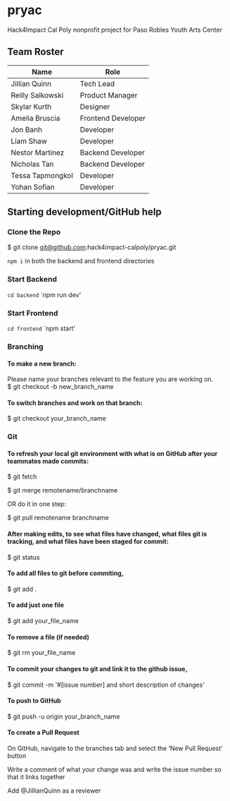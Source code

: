 # pryac
Hack4Impact Cal Poly nonprofit project for Paso Robles Youth Arts Center

## Team Roster

|       Name           |        Role         |
| -----------------    | ------------------- | 
| Jillian Quinn        | Tech Lead           |
| Reilly Salkowski     | Product Manager     | 
| Skylar Kurth         | Designer            | 
| Amelia Bruscia       | Frontend Developer  | 
| Jon Banh             | Developer           | 
| Liam Shaw            | Developer           | 
| Nestor Martinez      | Backend Developer   | 
| Nicholas Tan         | Backend Developer   | 
| Tessa Tapmongkol     | Developer           | 
| Yohan Sofian         | Developer           | 

## Starting development/GitHub help

### Clone the Repo
$ git clone git@github.com:hack4impact-calpoly/pryac.git

`npm i` in both the backend and frontend directories

### Start Backend
`cd backend`
`npm run dev'

### Start Frontend
`cd frontend`
`npm start'

### Branching
#### To make a new branch:
Please name your branches relevant to the feature you are working on.  
$ git checkout -b new_branch_name

#### To switch branches and work on that branch:
$ git checkout your_branch_name

### Git
#### To refresh your local git environment with what is on GitHub after your teammates made commits: 
$ git fetch

$ git merge remotename/branchname

OR do it in one step:

$ git pull remotename branchname

#### After making edits, to see what files have changed, what files git is tracking, and what files have been staged for commit:
$ git status

#### To add all files to git before commiting, 
$ git add .

#### To add just one file
$ git add your_file_name

#### To remove a file (if needed)
$ git rm your_file_name

#### To commit your changes to git and link it to the github issue,
$ git commit -m '#[issue number] and short description of changes'

#### To push to GitHub
$ git push -u origin your_branch_name

#### To create a Pull Request
On GitHub, navigate to the branches tab and select the ‘New Pull Request’ button

Write a comment of what your change was and write the issue number so that it links together

Add @JillianQuinn as a reviewer

